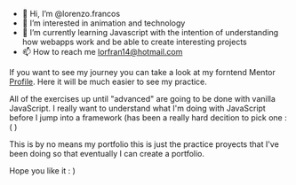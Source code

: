 - 👋 Hi, I’m @lorenzo.francos
- 👀 I’m interested in animation and technology
- 🌱 I’m currently learning Javascript with the intention of understanding how webapps work and be able to create interesting projects
- 📫 How to reach me lorfran14@hotmail.com

If you want to see my journey you can take a look at my forntend Mentor [Profile](https://www.frontendmentor.io/profile/Lfrancos/solutions).
Here it will be much easier to see my practice. 

All of the exercises up until "advanced" are going to be done with vanilla JavaScript. I really want to understand what I'm doing with JavaScript before I jump into a framework (has been a really hard decition to pick one :( )

This is by no means my portfolio this is just the practice proyects that I've been doing so that eventually I can create a portfolio.

Hope you like it : )

<!---
Lfrancos/Lfrancos is a ✨ special ✨ repository because its `README.md` (this file) appears on your GitHub profile.
You can click the Preview link to take a look at your changes.
--->
